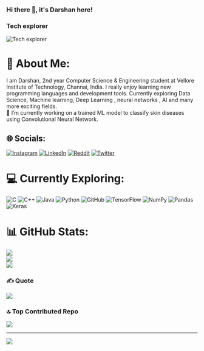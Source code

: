 ### Hi there 👋, it's Darshan here!
### Tech explorer
![Tech explorer](https://camo.githubusercontent.com/c1440c268f851ed76ac595b1e62fa9fbf032ca04310d0bf99b953aac746fd3d5/68747470733a2f2f63646e2e6d79706f7274666f6c696f2e636f6d2f32666366636231303337383832353134353061383330343337386466666465642f61363263303437662d383336392d343933632d616231342d3731656635316265626335355f72775f313230302e6769663f683d6538633763653535623332363331396561636133313663633165373435313866)

# 💫 About Me:
I am Darshan, 2nd year Computer Science & Engineering student at Vellore Institute of Technology, Channai, India. I really enjoy learning new programming languages and development tools. Currently exploring Data Science, Machine learning, Deep Learning , neural networks , AI and many more exciting fields.<br>🔭 I’m currently working on a trained ML model to classify skin diseases using Convolutional Neural Network.


## 🌐 Socials:
[![Instagram](https://img.shields.io/badge/Instagram-%23E4405F.svg?logo=Instagram&logoColor=white)](https://instagram.com/darshan.odedara) [![LinkedIn](https://img.shields.io/badge/LinkedIn-%230077B5.svg?logo=linkedin&logoColor=white)](https://linkedin.com/in/darshan-odedara-3a4908216) [![Reddit](https://img.shields.io/badge/Reddit-%23FF4500.svg?logo=Reddit&logoColor=white)](https://reddit.com/user/u/themechmaths) [![Twitter](https://img.shields.io/badge/Twitter-%231DA1F2.svg?logo=Twitter&logoColor=white)](https://twitter.com/@odedara_darshan) 

# 💻 Currently Exploring:
![C](https://img.shields.io/badge/c-%2300599C.svg?style=for-the-badge&logo=c&logoColor=white) ![C++](https://img.shields.io/badge/c++-%2300599C.svg?style=for-the-badge&logo=c%2B%2B&logoColor=white) ![Java](https://img.shields.io/badge/java-%23ED8B00.svg?style=for-the-badge&logo=java&logoColor=white) ![Python](https://img.shields.io/badge/python-3670A0?style=for-the-badge&logo=python&logoColor=ffdd54) ![GitHub](https://img.shields.io/badge/GitHub-%23121011.svg?style=for-the-badge&logo=github&logoColor=white) ![TensorFlow](https://img.shields.io/badge/TensorFlow-%23FF6F00.svg?style=for-the-badge&logo=TensorFlow&logoColor=white) ![NumPy](https://img.shields.io/badge/numpy-%23013243.svg?style=for-the-badge&logo=numpy&logoColor=white) ![Pandas](https://img.shields.io/badge/pandas-%23150458.svg?style=for-the-badge&logo=pandas&logoColor=white) ![Keras](https://img.shields.io/badge/Keras-%23D00000.svg?style=for-the-badge&logo=Keras&logoColor=white)
# 📊 GitHub Stats:
![](https://github-readme-stats.vercel.app/api?username=codeza-aiI&theme=radical&hide_border=false&include_all_commits=true&count_private=true)<br/>
![](https://github-readme-streak-stats.herokuapp.com/?user=codeza-ai&theme=radical&hide_border=false)<br/>
![](https://github-readme-stats.vercel.app/api/top-langs/?username=codeza-ai&theme=radical&hide_border=false&include_all_commits=true&count_private=true&layout=compact)

### ✍️ Quote
![](https://quotes-github-readme.vercel.app/api?type=horizontal&theme=radical)

### 🔝 Top Contributed Repo
![](https://github-contributor-stats.vercel.app/api?username=codeza-ai&limit=5&theme=dark&combine_all_yearly_contributions=true)

---
[![](https://visitcount.itsvg.in/api?id=Darsh-AI&icon=0&color=0)](https://visitcount.itsvg.in)

<!-- Proudly created with GPRM ( https://gprm.itsvg.in ) -->

